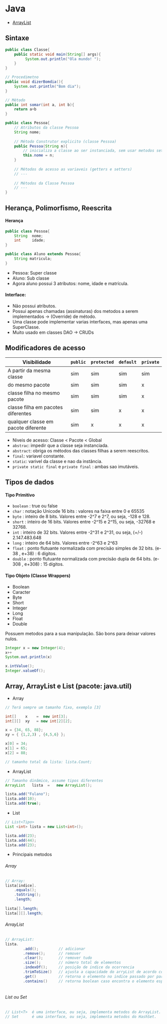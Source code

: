 # Java

- [ArrayList](https://www.devmedia.com.br/diferenca-entre-arraylist-vector-e-linkedlist-em-java/29162)

## Sintaxe
~~~Java
public class Classe{
    public static void main(String[] args){
         System.out.println("Ola mundo! ");
    }
}
~~~ 

~~~Java
// Procedimetno
public void dizerBomdia(){
    System.out.println("Bom dia");
}
~~~

~~~Java
// Método
public int somar(int a, int b){
    return a+b
}
~~~

~~~Java
public class Pessoa{
    // Atributos da classe Pessoa
    String nome;
    
    // Método Construtor explicito (classe Pessoa)
    public Pessoa(String n){
        // inicializa a classe ao ser instanciada, sem usar metodos setters
        this.nome = n;
    }
    
    // Métodos de acesso as variaveis (getters e setters)
    // ---
    
    // Métodos da Classe Pessoa
    // ---
}
~~~
## Herança, Polimorfismo, Reescrita

#### Herança
~~~Java
public class Pessoa{
    String  nome;
    int     idade;
}
~~~

~~~Java
public class Aluno extends Pessoa{
    String matricula;
}
~~~
* Pessoa:   Super classe 
* Aluno:    Sub classe
* Agora aluno possui 3 atributos: nome, idade e matrícula.

#### Interface: 
* Não possui atributos.
* Possui apenas chamadas (assinaturas) dos metodos a serem implementados -> (Override) de método.
* Uma classe pode implementar varias interfaces, mas apenas uma SuperClasse.
* Muito usado em classes DAO -> CRUDs

## Modificadores de acesso

| Visibilidade                      | `public` | `protected` | `default` | `private` |
|---                                |---     |---        |---        |---    |
| A partir da mesma classe          |sim     |sim |sim  |sim  |
| do mesmo pacote                   |sim     |sim |sim  |x    |
|classe filha no mesmo pacote       |sim     |sim |sim  |x    |
|classe filha em pacotes diferentes |sim     |sim |x    |x    |
|qualquer classe em pacote diferente|sim     |x   |x    |x    |

* Niveis de acesso: Classe < Pacote < Global
* `abstrac`:    impedir que a classe seja instanciada.
* `abstract`:   obriga os métodos das classes filhas a serem reescritos.  
* `final`:      variavel constante.
* `static`:     varivel da classe e nao da instância.
* `private static final` e `private final` : ambas sao imutáveis.

## Tipos de dados

#### Tipo Primitivo

* `boolean` : true ou false 
* `char`    : notação Unicode 16 bits : valores na faixa entre 0 e 65535
* `byte`    : inteiro de 8 bits. Valores entre -2^7 e 2^7, ou seja, -128 e 128. 
* `short`   : inteiro de 16 bits. Valores entre -2^15 e 2^15, ou seja, -32768 e 32768.
* `int`     : inteiro de 32 bits. Valores entre -2^31 e 2^31, ou seja, (+/-) 2.147.483.648
* `long`    : inteiro de 64 bits. Valores entre -2^63 e 2^63
* `float`   : ponto flutuante normalizada com precisão simples de 32 bits. (e-38 , e+38) : 6 dígitos.
* `double`  : ponto flutuante normalizada com precisão dupla de 64 bits. (e-308 , e+308) : 15 dígitos.

#### Tipo Objeto (Classe Wrappers)

* Boolean
* Caracter
* Byte
* Short
* Integer
* Long
* Float
* Double

Possuem metodos para a sua manipulação. São bons para deixar valores nulos.

~~~Java
Integer x = new Integer(4);
x++
System.out.println(x)
~~~

~~~Java
x.intValue();
Integer.valueOf();

~~~

## Array, ArrayList e List (pacote: java.util)
* Array
~~~Java
// Terá sempre um tamanho fixo, exemplo [3]

int[]    x    =  new int[3];
int[][]  xy   = new int[2][2];

x = {34, 65, 88};
xy = { {1,2,3) , {4,5,6} };

x[0] = 34;
x[1] = 65;
x[2] = 88;

// tamanho total da lista: lista.Count;
~~~

* ArrayList
~~~Java
// Tamanho dinâmico, assume tipos diferentes
ArrayList   lista  =   new ArrayList();

lista.add("Fulano");    
lista.add(10);
lista.add(true);
~~~

* List
~~~Java
// List<Tipo>
List <int> lista = new List<int>();

lista.add(23);
lista.add(44);
lista.add(23);
~~~

* Principais metodos
###### Array 
~~~Java 
// Array:
lista[indice].
    .equals();
    .toString();
    .length;
    
lista[].length;
lista[][].length;
~~~

###### ArrayList 
~~~Java
// ArrayList:
lista.
        .add();         // adicionar
        .remove();      // remover
        .clear();       // remover tudo
        .size();        // número total de elementos
        .indexOf();     // posição de indice da ocorrencia
        .trimToSize()   // ajusta a capacidade do arryList de acordo com o momento
        .get()          // retorna o elemento no indice passado por parametro
        .contains()     // retorna boolean caso encontra o elemento especificado
        
~~~

###### List<T> ou  Set
~~~Java
// List<T>  é uma interface, ou seja, implementa metodos do ArrayList.
// Set      é uma interface, ou seja, implementa metodos do HashSet.
~~~
